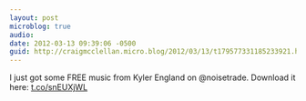 ```yaml
---
layout: post
microblog: true
audio: 
date: 2012-03-13 09:39:06 -0500
guid: http://craigmcclellan.micro.blog/2012/03/13/t179577331185233921.html
---
```

I just got some FREE music from Kyler England on @noisetrade.  Download it here: [t.co/snEUXjWL](http://t.co/snEUXjWL)
